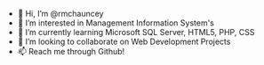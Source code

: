 - 👋 Hi, I’m @rmchauncey
- 👀 I’m interested in Management Information System's
- 🌱 I’m currently learning Microsoft SQL Server, HTML5, PHP, CSS
- 💞️ I’m looking to collaborate on Web Development Projects
- 📫 Reach me through Github!

<!---
rmchauncey/rmchauncey is a ✨ special ✨ repository because its `README.md` (this file) appears on your GitHub profile.
You can click the Preview link to take a look at your changes.
--->
